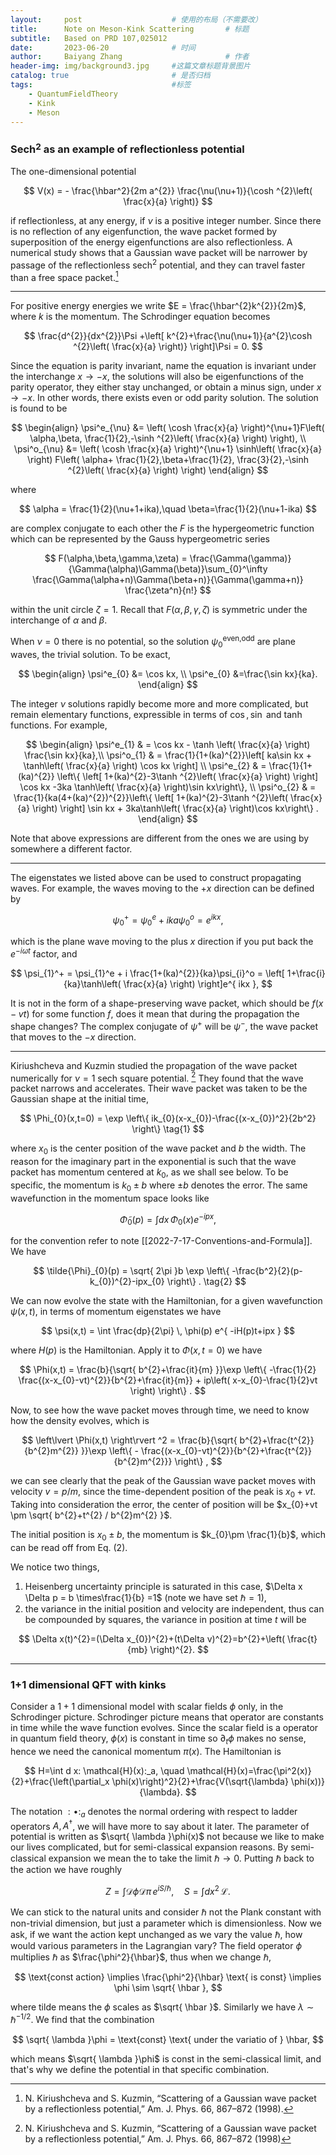```yaml
---
layout:     post   				    # 使用的布局（不需要改）
title:      Note on Meson-Kink Scattering		# 标题 
subtitle:   Based on PRD 107,025012
date:       2023-06-20 				# 时间
author:     Baiyang Zhang 						# 作者
header-img: img/background3.jpg 	#这篇文章标题背景图片
catalog: true 						# 是否归档
tags:								#标签
    - QuantumFieldTheory
    - Kink
    - Meson
---
```


### Sech$^2$ as an example of reflectionless potential 

The one-dimensional potential 

$$
V(x) = - \frac{\hbar^2}{2m a^{2}} \frac{\nu(\nu+1)}{\cosh ^{2}\left( \frac{x}{a} \right)}
$$

if reflectionless, at any energy, if $\nu$ is a positive integer number. Since there is no reflection of any eigenfunction, the wave packet formed by superposition of the energy eigenfunctions are also reflectionless. A numerical study shows that a Gaussian wave packet will be narrower by passage of the reflectionless $\text{sech}^{2}$ potential, and they can travel faster than a free space packet.[^1]

[^1]: N. Kiriushcheva and S. Kuzmin, “Scattering of a Gaussian wave packet by a reflectionless potential,” Am. J. Phys. 66, 867–872 (1998).

- - -

For positive energy energies we write $E = \frac{\hbar^{2}k^{2}}{2m}$, where $k$ is the momentum. The Schrodinger equation becomes

$$
\frac{d^{2}}{dx^{2}}\Psi +\left[ k^{2}+\frac{\nu(\nu+1)}{a^{2}\cosh ^{2}\left( \frac{x}{a} \right)} \right]\Psi = 0.
$$

Since the equation is parity invariant, name the equation is invariant under the interchange $x\to-x$, the solutions will also be eigenfunctions of the parity operator, they either stay unchanged, or obtain a minus sign, under $x\to-x$. In other words, there exists even or odd parity solution. The solution is found to be

$$
\begin{align}
\psi^e_{\nu} &= \left( \cosh \frac{x}{a} \right)^{\nu+1}F\left( \alpha,\beta, \frac{1}{2},-\sinh ^{2}\left( \frac{x}{a} \right)  \right), \\
\psi^o_{\nu} &= \left( \cosh \frac{x}{a} \right)^{\nu+1} \sinh\left( \frac{x}{a} \right) F\left( \alpha+ \frac{1}{2},\beta+\frac{1}{2}, \frac{3}{2},-\sinh ^{2}\left( \frac{x}{a} \right)  \right)
\end{align}
$$

where 

$$
\alpha = \frac{1}{2}(\nu+1+ika),\quad \beta=\frac{1}{2}(\nu+1-ika)
$$

are complex conjugate to each other the $F$ is the hypergeometric function which can be represented by the Gauss hypergeometric series

$$
F(\alpha,\beta,\gamma,\zeta) = \frac{\Gamma(\gamma)}{\Gamma(\alpha)\Gamma(\beta)}\sum_{0}^\infty 
\frac{\Gamma(\alpha+n)\Gamma(\beta+n)}{\Gamma(\gamma+n)}
\frac{\zeta^n}{n!}
$$

within the unit circle $\zeta=1$. Recall that $F(\alpha,\beta,\gamma,\zeta)$ is symmetric under the interchange of $\alpha$ and $\beta$.

When $\nu=0$ there is no potential, so the solution $\psi_{0}^{\text{even,odd}}$ are plane waves, the trivial solution. To be exact, 

$$
\begin{align}
\psi^e_{0} &= \cos kx,  \\
\psi^e_{0} &=\frac{\sin kx}{ka}.
\end{align}
$$

The integer $\nu$ solutions rapidly become more and more complicated, but remain elementary functions, expressible in terms of $\cos, \sin$ and tanh functions. For example,

$$
\begin{align}
\psi^e_{1}  & = \cos kx - \tanh \left( \frac{x}{a} \right) \frac{\sin kx}{ka},\\ 
\psi^o_{1}  & = \frac{1}{1+(ka)^{2}}\left[ ka\sin kx + \tanh\left( \frac{x}{a} \right) \cos kx \right] \\ 
\psi^e_{2}  & = \frac{1}{1+(ka)^{2}} \left\{ \left[ 1+(ka)^{2}-3\tanh ^{2}\left( \frac{x}{a} \right) \right] \cos kx 
-3ka \tanh\left( \frac{x}{a} \right)\sin kx\right\},  \\ 
\psi^o_{2}  & = \frac{1}{ka(4+(ka)^{2})^{2}}\left\{ \left[ 1+(ka)^{2}-3\tanh ^{2}\left( \frac{x}{a} \right) \right] \sin kx + 3ka\tanh\left( \frac{x}{a} \right)\cos kx\right\} .
\end{align}
$$

Note that above expressions are different from the ones we are using by somewhere a different factor. 
- - -

The eigenstates we listed above can be used to construct propagating waves. For example, the waves moving to the $+x$ direction can be defined by 

$$
\psi_{0}^+ = \psi_{0}^e + ika\psi_{0}^o = e^{ ikx },
$$

which is the plane wave moving to the plus $x$ direction if you put back the $e^{ -i\omega t }$ factor, and 

$$
\psi_{1}^+ = \psi_{1}^e + i \frac{1+(ka)^{2}}{ka}\psi_{i}^o = 
\left[ 1+\frac{i}{ka}\tanh\left( \frac{x}{a} \right) \right]e^{ ikx },
$$

It is not in the form of a shape-preserving wave packet, which should be $f(x-vt)$ for some function $f$, does it mean that during the propagation the shape changes?  The complex conjugate of $\psi^+$ will be $\psi^-$, the wave packet that moves to the $-x$ direction.

- - -

Kiriushcheva and Kuzmin studied the propagation of the wave packet numerically for $\nu=1$ sech square potential. [^2] They found that the wave packet narrows and accelerates. Their wave packet was taken to be the Gaussian shape at the initial time, 

$$
\Phi_{0}(x,t=0) = \exp \left\{ ik_{0}(x-x_{0})-\frac{(x-x_{0})^2}{2b^2} \right\} 
\tag{1}
$$

where $x_{0}$ is the center position of the wave packet and $b$ the width. The reason for the imaginary part in the exponential is such that the wave packet has momentum centered at $k_{0}$, as we shall see below. To be specific, the momentum is $k_{0} \pm b$ where $\pm b$ denotes the error. The same wavefunction in the momentum space looks like

$$
\tilde{\Phi}_{0}(p) = \int dx \, \Phi_{0}(x) e^{ -ipx },
$$

for the convention refer to note [[2022-7-17-Conventions-and-Formula]]. We have 

$$
\tilde{\Phi}_{0}(p) = \sqrt{ 2\pi }b \exp \left\{ -\frac{b^2}{2}(p-k_{0})^{2}-ipx_{0} \right\} .
\tag{2}
$$

We can now evolve the state with the Hamiltonian, for a given wavefunction $\psi(x,t)$, in terms of momentum eigenstates we have 

$$
\psi(x,t) = \int \frac{dp}{2\pi} \, \phi(p) e^{ -iH(p)t+ipx }  
$$

where $H(p)$ is the Hamiltonian. Apply it to $\Phi(x,t=0)$ we have

$$
\Phi(x,t) = \frac{b}{\sqrt{ b^{2}+\frac{it}{m} }}\exp \left\{ -\frac{1}{2} \frac{(x-x_{0}-vt)^{2}}{b^{2}+\frac{it}{m}} + ip\left( x-x_{0}-\frac{1}{2}vt \right) \right\} .
$$

Now, to see how the wave packet moves through time, we need to know how the density evolves, which is 

$$
\left\lvert \Phi(x,t) \right\rvert ^2 = \frac{b}{\sqrt{ b^{2}+\frac{t^{2}}{b^{2}m^{2}} }}\exp \left\{ - \frac{(x-x_{0}-vt)^{2}}{b^{2}+\frac{t^{2}}{b^{2}m^{2}}} \right\} ,
$$

we can see clearly that the peak of the Gaussian wave packet moves with velocity $v= p / m$, since the time-dependent position of the peak is $x_{0}+vt$. Taking into consideration the error, the center of position will be $x_{0}+vt \pm \sqrt{ b^{2}+t^{2} / b^{2}m^{2} }$. 

The initial position is $x_{0} \pm b$, the momentum is $k_{0}\pm \frac{1}{b}$, which can be read off from Eq. (2).

We notice two things,

1. Heisenberg uncertainty principle is saturated in this case, $\Delta x \Delta p = b \times\frac{1}{b} =1$ (note we have set $\hbar=1$),
2. the variance in the initial position and velocity are independent, thus can be compounded by squares, the variance in position at time $t$ will be 

$$
\Delta x(t)^{2}=(\Delta x_{0})^{2}+(t\Delta v)^{2}=b^{2}+\left( \frac{t}{mb} \right)^{2}.
$$

[^2]: N. Kiriushcheva and S. Kuzmin, “Scattering of a Gaussian wave packet by a reflectionless potential,” Am. J. Phys. 66, 867–872 (1998)

- - -

### 1+1 dimensional QFT with kinks

Consider a $1+1$ dimensional model with scalar fields $\phi$ only, in the Schrodinger picture. Schrodinger picture means that operator are constants in time while the wave function evolves. Since the scalar field is a operator in quantum field theory, $\phi(x)$ is constant in time so $\partial_{t}\phi$ makes no sense, hence we need the canonical momentum $\pi(x)$. The Hamiltonian is

$$
H=\int d x: \mathcal{H}(x):_a, \quad \mathcal{H}(x)=\frac{\pi^2(x)}{2}+\frac{\left(\partial_x \phi(x)\right)^2}{2}+\frac{V(\sqrt{\lambda} \phi(x))}{\lambda}.
$$

The notation $:\bullet:_{a}$ denotes the normal ordering with respect to ladder operators $A,A^{\dagger}$, we will have more to say about it later. The parameter of potential is written as $\sqrt{ \lambda }\phi(x)$ not because we like to make our lives complicated, but for semi-classical expansion reasons. By semi-classical expansion we mean the to take the limit $\hbar\to 0$. Putting $\hbar$ back to the action we have roughly 

$$
Z = \int \mathcal{D}\phi \mathcal{D}\pi \, e^{ iS/\hbar }, \quad S = \int dx^2 \,\mathcal{L} .
$$

We can stick to the natural units and consider $\hbar$ not the Plank constant with non-trivial dimension, but just a parameter which is dimensionless. Now we ask, if we want the action kept unchanged as we vary the value $\hbar$, how would various parameters in the Lagrangian vary? The field operator $\phi$ multiplies $\hbar$ as $\frac{\phi^2}{\hbar}$, thus when we change $\hbar$,

$$
\text{const action} \implies \frac{\phi^2}{\hbar} \text{ is const} \implies \phi \sim \sqrt{ \hbar },
$$

where tilde means the $\phi$ scales as $\sqrt{ \hbar }$. Similarly we have $\lambda \sim \hbar^{-1 / 2}$. We find that the combination

$$
\sqrt{ \lambda }\phi = \text{const} \text{ under the variatio of } \hbar,
$$

which means $\sqrt{ \lambda }\phi$ is const in the semi-classical limit, and that's why we define the potential in that specific combination. 

